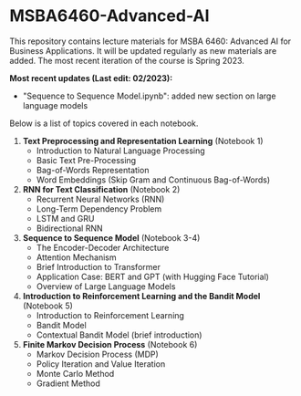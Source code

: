 # MSBA6460-Advanced-AI

This repository contains lecture materials for MSBA 6460: Advanced AI for Business Applications. It will be updated regularly as new materials are added. The most recent iteration of the course is Spring 2023.

**Most recent updates (Last edit: 02/2023):**

- "Sequence to Sequence Model.ipynb": added new section on large language models

Below is a list of topics covered in each notebook.

1. **Text Preprocessing and Representation Learning** (Notebook 1)
   - Introduction to Natural Language Processing
   - Basic Text Pre-Processing
   - Bag-of-Words Representation
   - Word Embeddings (Skip Gram and Continuous Bag-of-Words)
2. **RNN for Text Classification** (Notebook 2)
   - Recurrent Neural Networks (RNN)
   - Long-Term Dependency Problem
   - LSTM and GRU
   - Bidirectional RNN
3. **Sequence to Sequence Model** (Notebook 3-4)
   - The Encoder-Decoder Architecture
   - Attention Mechanism
   - Brief Introduction to Transformer
   - Application Case: BERT and GPT (with Hugging Face Tutorial)
   - Overview of Large Language Models
4. **Introduction to Reinforcement Learning and the Bandit Model** (Notebook 5)
   - Introduction to Reinforcement Learning
   - Bandit Model
   - Contextual Bandit Model (brief introduction)
5. **Finite Markov Decision Process** (Notebook 6)
   - Markov Decision Process (MDP)
   - Policy Iteration and Value Iteration
   - Monte Carlo Method
   - Gradient Method